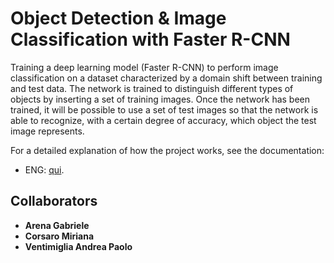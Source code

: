 # Object Detection & Image Classification with Faster R-CNN
Training a deep learning model (Faster R-CNN) to perform image classification on a dataset characterized by a domain shift between training and test data. The network is trained to distinguish different types of objects by inserting a set of training images. Once the network has been trained, it will be possible to use a set of test images so that the network is able to recognize, with a certain degree of accuracy, which object the test image represents.

For a detailed explanation of how the project works, see the documentation:
- ENG: [qui](Docs/Documentation.pdf).

## Collaborators
- **Arena Gabriele**
- **Corsaro Miriana**
- **Ventimiglia Andrea Paolo**
